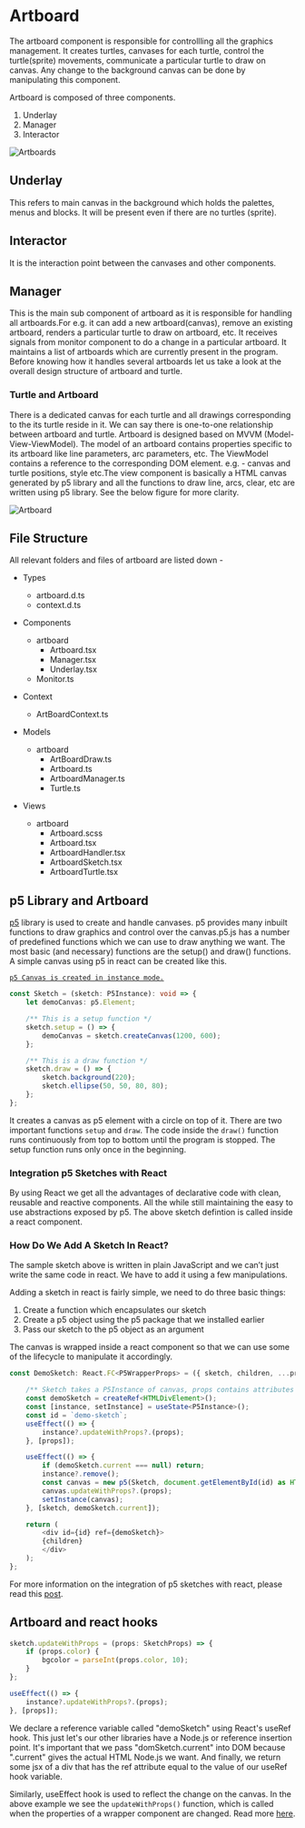 # Artboard

The artboard component is responsible for controllling all the graphics management. It creates turtles,
canvases for each turtle, control the turtle(sprite) movements, communicate a particular turtle to draw
on canvas. Any change to the background canvas can be done by manipulating this component.

Artboard is composed of three components.

1. Underlay
2. Manager
3. Interactor

![Artboards](https://user-images.githubusercontent.com/45814442/123537788-df608e00-d74e-11eb-8702-7674b0db84a5.png)

## Underlay

This refers to main canvas in the background which holds the palettes, menus and blocks. It will be
present even if there are no turtles (sprite).

## Interactor

It is the interaction point between the canvases and other components.

## Manager

This is the main sub component of artboard as it is responsible for handling all artboards.For e.g.
it can add a new artboard(canvas), remove an existing artboard, renders a particular turtle to draw
on artboard, etc. It receives signals from monitor component to do a change in a particular artboard.
It maintains a list of artboards which are currently present in the program. Before knowing how it
handles several artboards let us take a look at the overall design structure of artboard and turtle.

### Turtle and Artboard

There is a dedicated canvas for each turtle and all drawings corresponding to the its turtle reside
in it. We can say there is one-to-one relationship between artboard and turtle. Artboard is designed
based on MVVM (Model-View-ViewModel). The model of an artboard contains properties specific to its
artboard like line parameters, arc parameters, etc. The ViewModel contains a reference to the
corresponding DOM element. e.g. - canvas and turtle positions, style etc.The view component is basically
a HTML canvas generated by p5 library and all the functions to draw line, arcs, clear, etc are written
using p5 library. See the below figure for more clarity.

![Artboard](https://user-images.githubusercontent.com/45814442/123538922-b3e0a200-d754-11eb-988e-df51620d5353.png)

## File Structure

All relevant folders and files of artboard are listed down -

- Types
  - artboard.d.ts
  - context.d.ts

- Components
  - artboard
    - Artboard.tsx
    - Manager.tsx
    - Underlay.tsx
  - Monitor.ts

- Context
  - ArtBoardContext.ts

- Models
  - artboard
    - ArtBoardDraw.ts
    - Artboard.ts
    - ArtboardManager.ts
    - Turtle.ts

- Views
  - artboard
    - Artboard.scss
    - Artboard.tsx
    - ArtboardHandler.tsx
    - ArtboardSketch.tsx
    - ArtboardTurtle.tsx

## p5 Library and Artboard

[p5](https://p5js.org/) library is used to create and handle canvases. p5 provides many inbuilt
functions to draw graphics and control over the canvas.p5.js has a number of predefined functions
which we can use to draw anything we want. The most basic (and necessary) functions are the setup()
and draw() functions.  A simple canvas using p5 in react can be created like this.

[`p5 Canvas is created in instance mode.`](https://github.com/processing/p5.js/wiki/Global-and-instance-mode)

```typescript
const Sketch = (sketch: P5Instance): void => {
    let demoCanvas: p5.Element;

    /** This is a setup function */
    sketch.setup = () => {
        demoCanvas = sketch.createCanvas(1200, 600);
    };

    /** This is a draw function */
    sketch.draw = () => {
        sketch.background(220);
        sketch.ellipse(50, 50, 80, 80);
    };
};
```

It creates a canvas as p5 element with a circle on top of it. There are two important functions `setup`
and `draw`. The code inside the `draw()` function runs continuously from top to bottom until the
program is stopped. The setup function runs only once in the beginning.

### Integration p5 Sketches with React

By using React we get all the advantages of declarative code with clean, reusable and reactive
components. All the while still maintaining the easy to use abstractions exposed by p5. The above
sketch defintion is called inside a react component.

### How Do We Add A Sketch In React?

The sample sketch above is written in plain JavaScript and we can’t just write the same code in react.
We have to add it using a few manipulations.

Adding a sketch in react is fairly simple, we need to do three basic things:

1. Create a function which encapsulates our sketch
2. Create a p5 object using the p5 package that we installed earlier
3. Pass our sketch to the p5 object as an argument

The canvas is wrapped inside a react component so that we can use some of the lifecycle to manipulate
it accordingly.

```typescript
const DemoSketch: React.FC<P5WrapperProps> = ({ sketch, children, ...props }) => {

    /** Sketch takes a P5Instance of canvas, props contains attributes like bg color, etc*/
    const demoSketch = createRef<HTMLDivElement>();
    const [instance, setInstance] = useState<P5Instance>();
    const id = `demo-sketch`;
    useEffect(() => {
        instance?.updateWithProps?.(props);
    }, [props]);

    useEffect(() => {
        if (demoSketch.current === null) return;
        instance?.remove();
        const canvas = new p5(Sketch, document.getElementById(id) as HTMLElement) as P5Instance;
        canvas.updateWithProps?.(props);
        setInstance(canvas);
    }, [sketch, demoSketch.current]);

    return (
        <div id={id} ref={demoSketch}>
        {children}
        </div>
    );
};
```

For more information on the integration of p5 sketches with react, please read this
[post](https://levelup.gitconnected.com/integrating-p5-sketches-into-your-react-app-de44a8c74e91).

## Artboard and react hooks

```typescript
sketch.updateWithProps = (props: SketchProps) => {
    if (props.color) {
        bgcolor = parseInt(props.color, 10);
    }
};

useEffect(() => {
    instance?.updateWithProps?.(props);
}, [props]);
```

We declare a reference variable called "demoSketch" using React's useRef hook. This just let's our
other libraries have a Node.js or reference insertion point. It's important that we pass
"domSketch.current" into DOM because ".current" gives the actual HTML Node.js we want. And finally,
we return some jsx of a div that has the ref attribute equal to the value of our useRef hook variable.

Similarly, useEffect hook is used to reflect the change on the canvas. In the above example we see
the `updateWithProps()` function, which is called when the properties of a wrapper component are
changed. Read more [here](https://github.com/P5-wrapper/react).
